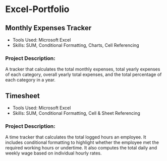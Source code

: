 # Excel-Portfolio

## Monthly Expenses Tracker
- Tools Used: Microsoft Excel
- Skills: SUM, Conditional Formatting, Charts, Cell Referencing

### Project Description:
A tracker that calculates the total monthly expenses, total yearly expenses of each category, overall yearly total expenses, and the total percentage of each category in a year.



## Timesheet
- Tools Used: Microsoft Excel
- Skills: SUM, Conditional Formatting, Cell & Sheet Referencing

### Project Description:
A time tracker that calculates the total logged hours an employee. It includes conditional formatting to highlight whether the employee met the required working hours or undertime. It also computes the total daily and weekly wage based on individual hourly rates.
